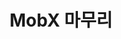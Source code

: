 ---
layout: default
title: 4. MobX 마무리
parent: MobX 튜토리얼
grand_parent: State Management Tutorial(한글)
nav_order: 4
---